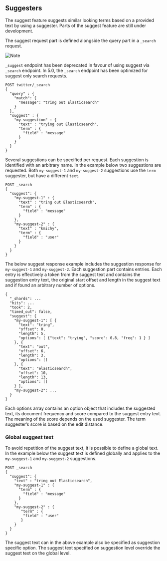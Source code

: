 ## Suggesters

The suggest feature suggests similar looking terms based on a provided text by using a suggester. Parts of the suggest feature are still under development.

The suggest request part is defined alongside the query part in a `_search` request.

![Note](https://www.elastic.co/guide/en/elasticsearch/reference/current/images/icons/note.png)

`_suggest` endpoint has been deprecated in favour of using suggest via `_search` endpoint. In 5.0, the `_search` endpoint has been optimized for suggest only search requests.
    
    
    POST twitter/_search
    {
      "query" : {
        "match": {
          "message": "tring out Elasticsearch"
        }
      },
      "suggest" : {
        "my-suggestion" : {
          "text" : "trying out Elasticsearch",
          "term" : {
            "field" : "message"
          }
        }
      }
    }

Several suggestions can be specified per request. Each suggestion is identified with an arbitrary name. In the example below two suggestions are requested. Both `my-suggest-1` and `my-suggest-2` suggestions use the `term` suggester, but have a different `text`.
    
    
    POST _search
    {
      "suggest": {
        "my-suggest-1" : {
          "text" : "tring out Elasticsearch",
          "term" : {
            "field" : "message"
          }
        },
        "my-suggest-2" : {
          "text" : "kmichy",
          "term" : {
            "field" : "user"
          }
        }
      }
    }

The below suggest response example includes the suggestion response for `my-suggest-1` and `my-suggest-2`. Each suggestion part contains entries. Each entry is effectively a token from the suggest text and contains the suggestion entry text, the original start offset and length in the suggest text and if found an arbitrary number of options.
    
    
    {
      "_shards": ...
      "hits": ...
      "took": 2,
      "timed_out": false,
      "suggest": {
        "my-suggest-1": [ {
          "text": "tring",
          "offset": 0,
          "length": 5,
          "options": [ {"text": "trying", "score": 0.8, "freq": 1 } ]
        }, {
          "text": "out",
          "offset": 6,
          "length": 3,
          "options": []
        }, {
          "text": "elasticsearch",
          "offset": 10,
          "length": 13,
          "options": []
        } ],
        "my-suggest-2": ...
      }
    }

Each options array contains an option object that includes the suggested text, its document frequency and score compared to the suggest entry text. The meaning of the score depends on the used suggester. The term suggester’s score is based on the edit distance.

### Global suggest text

To avoid repetition of the suggest text, it is possible to define a global text. In the example below the suggest text is defined globally and applies to the `my-suggest-1` and `my-suggest-2` suggestions.
    
    
    POST _search
    {
      "suggest": {
        "text" : "tring out Elasticsearch",
        "my-suggest-1" : {
          "term" : {
            "field" : "message"
          }
        },
        "my-suggest-2" : {
           "term" : {
            "field" : "user"
           }
        }
      }
    }

The suggest text can in the above example also be specified as suggestion specific option. The suggest text specified on suggestion level override the suggest text on the global level.
